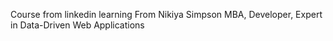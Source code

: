 Course from linkedin learning
From Nikiya Simpson
MBA, Developer, Expert in Data-Driven Web Applications
